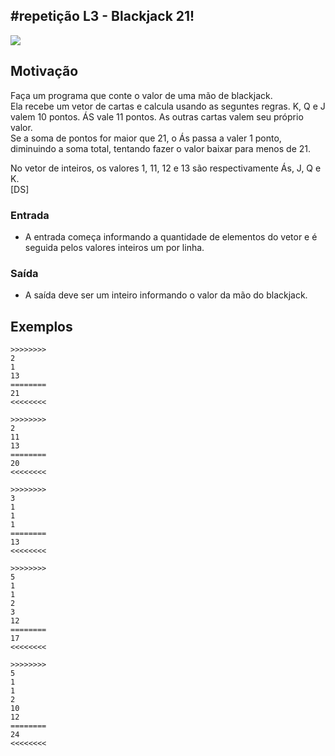 ## #repetição L3 - Blackjack 21!


![](__capa.jpg)
[](t.tio)
## Motivação

Faça um programa que conte o valor de uma mão de blackjack.  
Ela recebe um vetor de cartas e calcula usando as seguntes regras. K, Q e J valem 10 pontos. ÁS vale 11 pontos. As outras cartas valem seu próprio valor.  
Se a soma de pontos for maior que 21, o Ás passa a valer 1 ponto, diminuindo a soma total, tentando fazer o valor baixar para menos de 21.  
  
No vetor de inteiros, os valores 1, 11, 12 e 13 são respectivamente Ás, J, Q e K.  
\[DS\]

### Entrada

- A entrada começa informando a quantidade de elementos do vetor e é seguida pelos valores inteiros um por linha.

### Saída

- A saída deve ser um inteiro informando o valor da mão do blackjack.

## Exemplos

```
>>>>>>>>
2
1
13
========
21
<<<<<<<<

>>>>>>>>
2
11
13
========
20
<<<<<<<<

>>>>>>>>
3
1
1
1
========
13
<<<<<<<<

>>>>>>>>
5
1
1
2
3
12
========
17
<<<<<<<<

>>>>>>>>
5
1
1
2
10
12
========
24
<<<<<<<<
```

